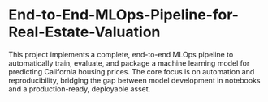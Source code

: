 # End-to-End-MLOps-Pipeline-for-Real-Estate-Valuation
This project implements a complete, end-to-end MLOps pipeline to automatically train, evaluate, and package a machine learning model for predicting California housing prices. The core focus is on automation and reproducibility, bridging the gap between model development in notebooks and a production-ready, deployable asset.
